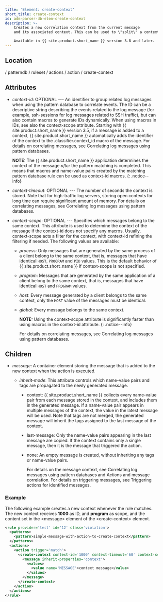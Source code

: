 ```yaml
---
title: 'Element: create-context'
short_title: create-context
id: adm-parser-db-elem-create-context
description: >-
	Creates a new correlation context from the current message
	and its associated context. This can be used to \"split\" a context. (optional) 

	Available in {{ site.product.short_name }} version 3.8 and later. 
---
```


## Location

/ patterndb / ruleset / actions / action / create-context

## Attributes

- *context-id*: OPTIONAL --- An identifier to group related log
    messages when using the pattern database to correlate events. The ID
    can be a descriptive string describing the events related to the log
    message (for example, ssh-sessions for log messages related to SSH
    traffic), but can also contain macros to generate IDs dynamically.
    When using macros in IDs, see also the context-scope attribute.
    Starting with {{ site.product.short_name }} version 3.5, if a message is added to a
    context, {{ site.product.short_name }} automatically adds the identifier of the
    context to the .classifier.context\_id macro of the message. For
    details on correlating messages, see
    Correlating log messages using pattern databases.

    **NOTE:** The {{ site.product.short_name }} application determines the context of the
    message *after* the pattern matching is completed. This means that
    macros and name-value pairs created by the matching pattern database
    rule can be used as context-id macros.
    {: .notice--info}

- *context-timeout*: OPTIONAL --- The number of seconds the context is
    stored. Note that for high-traffic log servers, storing open
    contexts for long time can require significant amount of memory. For
    details on correlating messages, see
    Correlating log messages using pattern databases.

- *context-scope*: OPTIONAL --- Specifies which messages belong to the
    same context. This attribute is used to determine the context of the
    message if the context-id does not specify any macros. Usually,
    context-scope acts a filter for the context, with context-id
    refining the filtering if needed. The following values are
    available:

  - *process*: Only messages that are generated by the same process
        of a client belong to the same context, that is, messages that
        have identical `HOST`, `PROGRAM` and `PID` values. This is
        the default behavior of {{ site.product.short_name }} if context-scope is not
        specified.

  - *program*: Messages that are generated by the same application
        of a client belong to the same context, that is, messages that
        have identical `HOST` and `PROGRAM` values.

  - *host*: Every message generated by a client belongs to the same
        context, only the `HOST` value of the messages must be
        identical.

  - *global*: Every message belongs to the same context.

    **NOTE:** Using the context-scope attribute is significantly faster than
    using macros in the context-id attribute.
    {: .notice--info}

    For details on correlating messages, see
    Correlating log messages using pattern databases.

## Children

- *message*: A container element storing the message that is added to
    the new context when the action is executed.

  - *inherit-mode*: This attribute controls which name-value pairs
        and tags are propagated to the newly generated message.

    - context: {{ site.product.short_name }} collects every name-value pair from
            each message stored in the context, and includes them in the
            generated message. If a name-value pair appears in multiple
            messages of the context, the value in the latest message
            will be used. Note that tags are not merged, the generated
            message will inherit the tags assigned to the last message
            of the context.

    - last-message: Only the name-value pairs appearing in the
            last message are copied. If the context contains only a
            single message, then it is the message that triggered the
            action.

    - none: An empty message is created, without inheriting any
            tags or name-value pairs.

        For details on the message context, see
        Correlating log messages using pattern databases
        and Actions and message correlation.
        For details on triggering messages, see
        Triggering actions for identified messages.

### Example

The following example creates a new context whenever the rule matches.
The new context receives **1000** as ID, and **program** as scope, and
the content set in the \<message\> element of the \<create-context\>
element.

```xml
<rule provider='test' id='12' class='violation'>
  <patterns>
    <pattern>simple-message-with-action-to-create-context</pattern>
  </patterns>
  <actions>
    <action trigger='match'>
      <create-context context-id='1000' context-timeout='60' context-scope='program'>
        <message inherit-properties='context'>
          <values>
            <value name='MESSAGE'>context message</value>
          </values>
        </message>
      </create-context>
    </action>
  </actions>
</rule>
```
